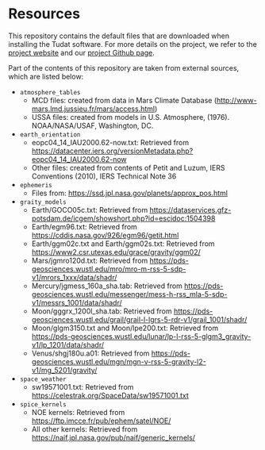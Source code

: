 # Resources

This repository contains the default files that are downloaded when installing the Tudat software. For more details on the project, we refer to the [project website](https://docs.tudat.space/en/latest/) and our [project Github page](https://github.com/tudat-team).

Part of the contents of this repository are taken from external sources, which are listed below:

- `atmosphere_tables`
	- MCD files: created from data in Mars Climate Database (http://www-mars.lmd.jussieu.fr/mars/access.html)
	- USSA files: created from models in U.S. Atmosphere, (1976). NOAA/NASA/USAF, Washington, DC.
- `earth_orientation`
	- eopc04_14_IAU2000.62-now.txt: Retrieved from https://datacenter.iers.org/versionMetadata.php?eopc04_14_IAU2000.62-now
	- Other files: created from contents of Petit and Luzum, IERS Conventions (2010), IERS Technical Note 36
- `ephemeris`
	- Files from: https://ssd.jpl.nasa.gov/planets/approx_pos.html
- `graity_models`
	- Earth/GOCO05c.txt: Retrieved from https://dataservices.gfz-potsdam.de/icgem/showshort.php?id=escidoc:1504398
	- Earth/egm96.txt: Retrieved from https://cddis.nasa.gov/926/egm96/getit.html
	- Earth/ggm02c.txt and Earth/ggm02s.txt: Retrieved from https://www2.csr.utexas.edu/grace/gravity/ggm02/
	- Mars/jgmro120d.txt: Retrieved from https://pds-geosciences.wustl.edu/mro/mro-m-rss-5-sdp-v1/mrors_1xxx/data/shadr/
	- Mercury/jgmess_160a_sha.tab: Retrieved from https://pds-geosciences.wustl.edu/messenger/mess-h-rss_mla-5-sdp-v1/messrs_1001/data/shadr/
	- Moon/gggrx_1200l_sha.tab: Retrieved from https://pds-geosciences.wustl.edu/grail/grail-l-lgrs-5-rdr-v1/grail_1001/shadr/
	- Moon/glgm3150.txt and Moon/lpe200.txt: Retrieved from https://pds-geosciences.wustl.edu/lunar/lp-l-rss-5-glgm3_gravity-v1/lp_1201/data/shadr/
	- Venus/shgj180u.a01: Retrieved from https://pds-geosciences.wustl.edu/mgn/mgn-v-rss-5-gravity-l2-v1/mg_5201/gravity/
- `space_weather`
	- sw19571001.txt: Retrieved from https://celestrak.org/SpaceData/sw19571001.txt
- `spice_kernels` 
	- NOE kernels: Retrieved from https://ftp.imcce.fr/pub/ephem/satel/NOE/
	- All other kernels: Retrieved from https://naif.jpl.nasa.gov/pub/naif/generic_kernels/



